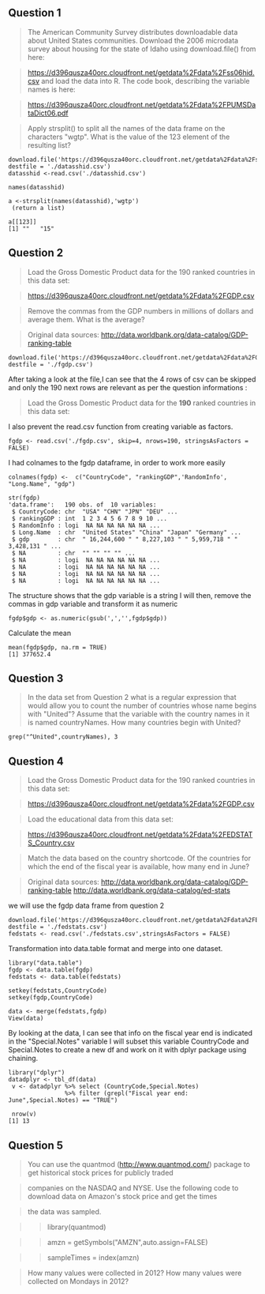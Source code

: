 Question 1
----------
>The American Community Survey distributes downloadable data about United States communities. Download the 2006 microdata survey about housing for the state of Idaho using download.file() from here:

>https://d396qusza40orc.cloudfront.net/getdata%2Fdata%2Fss06hid.csv
>and load the data into R. The code book, describing the variable names is here:

>https://d396qusza40orc.cloudfront.net/getdata%2Fdata%2FPUMSDataDict06.pdf

>Apply strsplit() to split all the names of the data frame on the characters "wgtp". What is the value of the 123 element of the resulting list?


```
download.file('https://d396qusza40orc.cloudfront.net/getdata%2Fdata%2Fss06hid.csv', destfile = './datasshid.csv')
datasshid <-read.csv('./datasshid.csv')
```

```
names(datasshid)
```

```
a <-strsplit(names(datasshid),'wgtp')
 (return a list)
```

```
a[[123]]
[1] ""   "15"
```


Question 2
----------
>Load the Gross Domestic Product data for the 190 ranked countries in this data set:

>https://d396qusza40orc.cloudfront.net/getdata%2Fdata%2FGDP.csv

>Remove the commas from the GDP numbers in millions of dollars and average them. What is the average?

>Original data sources: http://data.worldbank.org/data-catalog/GDP-ranking-table 


```
download.file('https://d396qusza40orc.cloudfront.net/getdata%2Fdata%2FGDP.csv', destfile = './fgdp.csv')

```

After taking a look at the file,I can see that the 4 rows of csv can be skipped and only the 190 next rows are relevant as per the question informations :
   >Load the Gross Domestic Product data for the **190** ranked countries in this data set: 

I also prevent the read.csv function from creating variable as factors.
```
fgdp <- read.csv('./fgdp.csv', skip=4, nrows=190, stringsAsFactors = FALSE)
```


I had colnames to the fgdp dataframe, in order to work more easily
```
colnames(fgdp) <-  c("CountryCode", "rankingGDP",'RandomInfo', "Long.Name", "gdp")
```


```
str(fgdp)
'data.frame':	190 obs. of  10 variables:
 $ CountryCode: chr  "USA" "CHN" "JPN" "DEU" ...
 $ rankingGDP : int  1 2 3 4 5 6 7 8 9 10 ...
 $ RandomInfo : logi  NA NA NA NA NA NA ...
 $ Long.Name  : chr  "United States" "China" "Japan" "Germany" ...
 $ gdp        : chr  " 16,244,600 " " 8,227,103 " " 5,959,718 " " 3,428,131 " ...
 $ NA         : chr  "" "" "" "" ...
 $ NA         : logi  NA NA NA NA NA NA ...
 $ NA         : logi  NA NA NA NA NA NA ...
 $ NA         : logi  NA NA NA NA NA NA ...
 $ NA         : logi  NA NA NA NA NA NA ...
```


The structure shows that the gdp variable is a string
I will then, remove the commas in gdp variable and transform it as numeric
```
fgdp$gdp <- as.numeric(gsub(',','',fgdp$gdp))
```


Calculate the mean
```
mean(fgdp$gdp, na.rm = TRUE)
[1] 377652.4
```




Question 3
-----------
>In the data set from Question 2 what is a regular expression that would allow you to count the number of countries whose name begins with "United"? Assume that the variable with the country names in it is named countryNames. How many countries begin with United?

`grep("^United",countryNames), 3`


Question 4
-----------

>Load the Gross Domestic Product data for the 190 ranked countries in this data set:

>https://d396qusza40orc.cloudfront.net/getdata%2Fdata%2FGDP.csv

>Load the educational data from this data set:

>https://d396qusza40orc.cloudfront.net/getdata%2Fdata%2FEDSTATS_Country.csv

>Match the data based on the country shortcode. Of the countries for which the end of the fiscal year is available, how many end in June?

>Original data sources:
>http://data.worldbank.org/data-catalog/GDP-ranking-table
>http://data.worldbank.org/data-catalog/ed-stats

we will use the fgdp data frame  from question 2
```
download.file('https://d396qusza40orc.cloudfront.net/getdata%2Fdata%2FEDSTATS_Country.csv', destfile = './fedstats.csv')
fedstats <- read.csv('./fedstats.csv',stringsAsFactors = FALSE)
```

Transformation into data.table format and merge into one dataset.
```
library("data.table")
fgdp <- data.table(fgdp)
fedstats <- data.table(fedstats)

setkey(fedstats,CountryCode)
setkey(fgdp,CountryCode)

data <- merge(fedstats,fgdp)
View(data)
```

By looking at the data, I can see that info on the fiscal year end is indicated in the "Special.Notes" variable
I will subset this variable CountryCode and Special.Notes to create a new df and work on it with dplyr package using 
chaining.
```
library("dplyr")
datadplyr <- tbl_df(data)
 v <- datadplyr %>% select (CountryCode,Special.Notes)
                %>% filter (grepl("Fiscal year end: June",Special.Notes) == "TRUE")
                
 nrow(v)
[1] 13
```


Question 5
-----------
>You can use the quantmod (http://www.quantmod.com/) package to get historical stock prices for publicly traded 

>companies on the NASDAQ and NYSE. Use the following code to download data on Amazon's stock price and get the times

>the data was sampled.

>>library(quantmod)

>>amzn = getSymbols("AMZN",auto.assign=FALSE)

>>sampleTimes = index(amzn) 


>How many values were collected in 2012? How many values were collected on Mondays in 2012?


